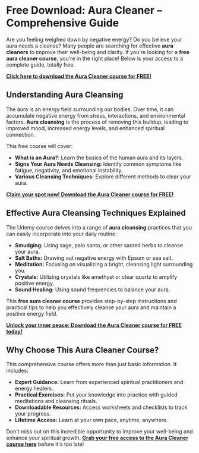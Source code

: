 # Free Download: Aura Cleaner – Comprehensive Guide

Are you feeling weighed down by negative energy? Do you believe your aura needs a cleanse? Many people are searching for effective **aura cleaners** to improve their well-being and clarity. If you're looking for a **free aura cleaner course**, you're in the right place! Below is your access to a complete guide, totally free.

[**Click here to download the Aura Cleaner course for FREE!**](https://udemywork.com/aura-cleaner)

## Understanding Aura Cleansing

The aura is an energy field surrounding our bodies. Over time, it can accumulate negative energy from stress, interactions, and environmental factors. **Aura cleansing** is the process of removing this buildup, leading to improved mood, increased energy levels, and enhanced spiritual connection.

This free course will cover:
*   **What is an Aura?**: Learn the basics of the human aura and its layers.
*   **Signs Your Aura Needs Cleansing:** Identify common symptoms like fatigue, negativity, and emotional instability.
*   **Various Cleansing Techniques:** Explore different methods to clear your aura.

[**Claim your spot now! Download the Aura Cleaner course for FREE!**](https://udemywork.com/aura-cleaner)

## Effective Aura Cleansing Techniques Explained

The Udemy course delves into a range of **aura cleansing** practices that you can easily incorporate into your daily routine:

*   **Smudging:** Using sage, palo santo, or other sacred herbs to cleanse your aura.
*   **Salt Baths:** Drawing out negative energy with Epsom or sea salt.
*   **Meditation:** Focusing on visualizing a bright, cleansing light surrounding you.
*   **Crystals:** Utilizing crystals like amethyst or clear quartz to amplify positive energy.
*   **Sound Healing:** Using sound frequencies to balance your aura.

This **free aura cleaner course** provides step-by-step instructions and practical tips to help you effectively cleanse your aura and maintain a positive energy field.

[**Unlock your inner peace: Download the Aura Cleaner course for FREE today!**](https://udemywork.com/aura-cleaner)

## Why Choose This Aura Cleaner Course?

This comprehensive course offers more than just basic information. It includes:

*   **Expert Guidance:** Learn from experienced spiritual practitioners and energy healers.
*   **Practical Exercises:** Put your knowledge into practice with guided meditations and cleansing rituals.
*   **Downloadable Resources:** Access worksheets and checklists to track your progress.
*   **Lifetime Access:** Learn at your own pace, anytime, anywhere.

Don't miss out on this incredible opportunity to improve your well-being and enhance your spiritual growth. **[Grab your free access to the Aura Cleaner course here](https://udemywork.com/aura-cleaner)** before it's too late!
